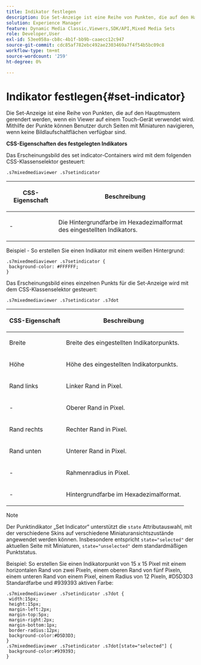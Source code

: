 ```yaml
---
title: Indikator festlegen
description: Die Set-Anzeige ist eine Reihe von Punkten, die auf den Hauptmustern gerendert werden, wenn ein Viewer auf einem Touch-Gerät verwendet wird. Mithilfe der Punkte können Benutzer durch Seiten mit Miniaturen navigieren, wenn keine Bildlaufschaltflächen verfügbar sind.
solution: Experience Manager
feature: Dynamic Media Classic,Viewers,SDK/API,Mixed Media Sets
role: Developer,User
exl-id: 53ee058a-cb8c-4b1f-bb9b-caaecc12c947
source-git-commit: cdc85af782ebc492ae2303469a7f4f54b5bc09c8
workflow-type: tm+mt
source-wordcount: '259'
ht-degree: 0%

---
```


# Indikator festlegen{#set-indicator}

Die Set-Anzeige ist eine Reihe von Punkten, die auf den Hauptmustern gerendert werden, wenn ein Viewer auf einem Touch-Gerät verwendet wird. Mithilfe der Punkte können Benutzer durch Seiten mit Miniaturen navigieren, wenn keine Bildlaufschaltflächen verfügbar sind.

<!--<a id="section_061E550C1C1D4DB2BD663A898895B38C"></a>-->

**CSS-Eigenschaften des festgelegten Indikators**

Das Erscheinungsbild des set indicator-Containers wird mit dem folgenden CSS-Klassenselektor gesteuert:

```
.s7mixedmediaviewer .s7setindicator
```

<table id="table_94EE3F5BBE4547C0B4943471CEE7EDE4"> 
 <thead> 
  <tr> 
   <th colname="col1" class="entry"> <p> CSS-Eigenschaft </p> </th> 
   <th colname="col2" class="entry"> <p>Beschreibung </p> </th> 
  </tr> 
 </thead>
 <tbody> 
  <tr> 
   <td colname="col1"> <p> <span class="codeph">-</span> </p> </td> 
   <td colname="col2"> <p>Die Hintergrundfarbe im Hexadezimalformat des eingestellten Indikators. </p> </td> 
  </tr> 
 </tbody> 
</table>

Beispiel - So erstellen Sie einen Indikator mit einem weißen Hintergrund:

```
.s7mixedmediaviewer .s7setindicator { 
 background-color: #FFFFFF; 
}
```

Das Erscheinungsbild eines einzelnen Punkts für die Set-Anzeige wird mit dem CSS-Klassenselektor gesteuert:

`.s7mixedmediaviewer .s7setindicator .s7dot`

<table id="table_09B6E232FB94417392D101A7A653BE54"> 
 <thead> 
  <tr> 
   <th colname="col1" class="entry"> <p> CSS-Eigenschaft </p> </th> 
   <th colname="col2" class="entry"> <p>Beschreibung </p> </th> 
  </tr> 
 </thead>
 <tbody> 
  <tr> 
   <td colname="col1"> <p> <span class="codeph"> Breite </span> </p> </td> 
   <td colname="col2"> <p>Breite des eingestellten Indikatorpunkts. </p> </td> 
  </tr> 
  <tr> 
   <td colname="col1"> <p> <span class="codeph"> Höhe </span> </p> </td> 
   <td colname="col2"> <p>Höhe des eingestellten Indikatorpunkts. </p> </td> 
  </tr> 
  <tr> 
   <td colname="col1"> <p> <span class="codeph"> Rand links </span> </p> </td> 
   <td colname="col2"> <p>Linker Rand in Pixel. </p> </td> 
  </tr> 
  <tr> 
   <td colname="col1"> <p> <span class="codeph">-</span> </p> </td> 
   <td colname="col2"> <p>Oberer Rand in Pixel. </p> </td> 
  </tr> 
  <tr> 
   <td colname="col1"> <p> <span class="codeph"> Rand rechts </span> </p> </td> 
   <td colname="col2"> <p>Rechter Rand in Pixel. </p> </td> 
  </tr> 
  <tr> 
   <td colname="col1"> <p> <span class="codeph"> Rand unten </span> </p> </td> 
   <td colname="col2"> <p>Unterer Rand in Pixel. </p> </td> 
  </tr> 
  <tr> 
   <td colname="col1"> <p> <span class="codeph">-</span> </p> </td> 
   <td colname="col2"> <p>Rahmenradius in Pixel. </p> </td> 
  </tr> 
  <tr> 
   <td colname="col1"> <p> <span class="codeph">-</span> </p> </td> 
   <td colname="col2"> <p>Hintergrundfarbe im Hexadezimalformat. </p> </td> 
  </tr> 
 </tbody> 
</table>

>[!NOTE]
>
>Der Punktindikator „Set Indicator“ unterstützt die `state` Attributauswahl, mit der verschiedene Skins auf verschiedene Miniaturansichtszustände angewendet werden können. Insbesondere entspricht `state="selected"` der aktuellen Seite mit Miniaturen, `state="unselected"` dem standardmäßigen Punktstatus.

Beispiel: So erstellen Sie einen Indikatorpunkt von 15 x 15 Pixel mit einem horizontalen Rand von zwei Pixeln, einem oberen Rand von fünf Pixeln, einem unteren Rand von einem Pixel, einem Radius von 12 Pixeln, #D5D3D3 Standardfarbe und #939393 aktiven Farbe:

```
.s7mixedmediaviewer .s7setindicator .s7dot { 
 width:15px; 
 height:15px; 
 margin-left:2px; 
 margin-top:5px; 
 margin-right:2px; 
 margin-bottom:1px; 
 border-radius:12px; 
 background-color:#D5D3D3;  
} 
.s7mixedmediaviewer .s7setindicator .s7dot[state="selected"] { 
 background-color:#939393;  
}
```
